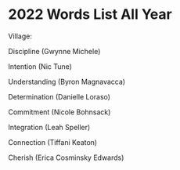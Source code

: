 # 2022 Words List All Year

Village:

Discipline (Gwynne Michele)

Intention (Nic Tune)

Understanding (Byron Magnavacca)

Determination (Danielle Loraso)

Commitment (Nicole Bohnsack)

Integration (Leah Speller)

Connection (Tiffani Keaton)

Cherish (Erica Cosminsky Edwards)




